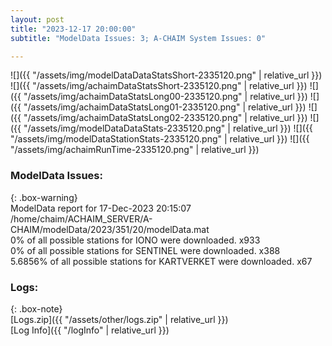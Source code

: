 ```yaml
---
layout: post
title: "2023-12-17 20:00:00"
subtitle: "ModelData Issues: 3; A-CHAIM System Issues: 0"

---
```


![]({{ "/assets/img/modelDataDataStatsShort-2335120.png" | relative_url }})
![]({{ "/assets/img/achaimDataStatsShort-2335120.png" | relative_url }})
![]({{ "/assets/img/achaimDataStatsLong00-2335120.png" | relative_url }})
![]({{ "/assets/img/achaimDataStatsLong01-2335120.png" | relative_url }})
![]({{ "/assets/img/achaimDataStatsLong02-2335120.png" | relative_url }})
![]({{ "/assets/img/modelDataDataStats-2335120.png" | relative_url }})
![]({{ "/assets/img/modelDataStationStats-2335120.png" | relative_url }})
![]({{ "/assets/img/achaimRunTime-2335120.png" | relative_url }})


### ModelData Issues:  
  
{: .box-warning}  
 ModelData report for 17-Dec-2023 20:15:07   
 /home/chaim/ACHAIM_SERVER/A-CHAIM/modelData/2023/351/20/modelData.mat   
 0% of all possible stations for IONO were downloaded. x933   
 0% of all possible stations for SENTINEL were downloaded. x388   
 5.6856% of all possible stations for KARTVERKET were downloaded. x67   
  


### Logs:  
  
{: .box-note}  
[Logs.zip]({{ "/assets/other/logs.zip" | relative_url }})  
[Log Info]({{ "/logInfo" | relative_url }})  
